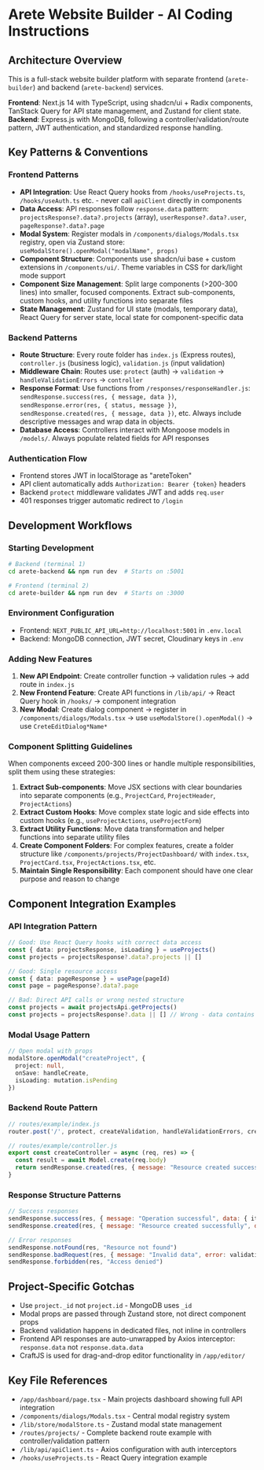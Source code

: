 # Arete Website Builder - AI Coding Instructions

## Architecture Overview
This is a full-stack website builder platform with separate frontend (`arete-builder`) and backend (`arete-backend`) services.

**Frontend**: Next.js 14 with TypeScript, using shadcn/ui + Radix components, TanStack Query for API state management, and Zustand for client state.
**Backend**: Express.js with MongoDB, following a controller/validation/route pattern, JWT authentication, and standardized response handling.

## Key Patterns & Conventions

### Frontend Patterns
- **API Integration**: Use React Query hooks from `/hooks/useProjects.ts`, `/hooks/useAuth.ts` etc. - never call `apiClient` directly in components
- **Data Access**: API responses follow `response.data` pattern: `projectsResponse?.data?.projects` (array), `userResponse?.data?.user`, `pageResponse?.data?.page`
- **Modal System**: Register modals in `/components/dialogs/Modals.tsx` registry, open via Zustand store: `useModalStore().openModal("modalName", props)`
- **Component Structure**: Components use shadcn/ui base + custom extensions in `/components/ui/`. Theme variables in CSS for dark/light mode support
- **Component Size Management**: Split large components (>200-300 lines) into smaller, focused components. Extract sub-components, custom hooks, and utility functions into separate files
- **State Management**: Zustand for UI state (modals, temporary data), React Query for server state, local state for component-specific data

### Backend Patterns  
- **Route Structure**: Every route folder has `index.js` (Express routes), `controller.js` (business logic), `validation.js` (input validation)
- **Middleware Chain**: Routes use: `protect` (auth) → `validation` → `handleValidationErrors` → `controller`
- **Response Format**: Use functions from `/responses/responseHandler.js`: `sendResponse.success(res, { message, data })`, `sendResponse.error(res, { status, message })`, `sendResponse.created(res, { message, data })`, etc. Always include descriptive messages and wrap data in objects.
- **Database Access**: Controllers interact with Mongoose models in `/models/`. Always populate related fields for API responses

### Authentication Flow
- Frontend stores JWT in localStorage as "areteToken"
- API client automatically adds `Authorization: Bearer {token}` headers
- Backend `protect` middleware validates JWT and adds `req.user`
- 401 responses trigger automatic redirect to `/login`

## Development Workflows

### Starting Development
```bash
# Backend (terminal 1)
cd arete-backend && npm run dev  # Starts on :5001

# Frontend (terminal 2) 
cd arete-builder && npm run dev  # Starts on :3000
```

### Environment Configuration
- Frontend: `NEXT_PUBLIC_API_URL=http://localhost:5001` in `.env.local`
- Backend: MongoDB connection, JWT secret, Cloudinary keys in `.env`

### Adding New Features
1. **New API Endpoint**: Create controller function → validation rules → add route in `index.js`
2. **New Frontend Feature**: Create API functions in `/lib/api/` → React Query hook in `/hooks/` → component integration
3. **New Modal**: Create dialog component → register in `/components/dialogs/Modals.tsx` → use `useModalStore().openModal()` → use `CreteEditDialog*Name*` 

### Component Splitting Guidelines
When components exceed 200-300 lines or handle multiple responsibilities, split them using these strategies:
1. **Extract Sub-components**: Move JSX sections with clear boundaries into separate components (e.g., `ProjectCard`, `ProjectHeader`, `ProjectActions`)
2. **Extract Custom Hooks**: Move complex state logic and side effects into custom hooks (e.g., `useProjectActions`, `useProjectForm`)
3. **Extract Utility Functions**: Move data transformation and helper functions into separate utility files
4. **Create Component Folders**: For complex features, create a folder structure like `/components/projects/ProjectDashboard/` with `index.tsx`, `ProjectCard.tsx`, `ProjectActions.tsx`, etc.
5. **Maintain Single Responsibility**: Each component should have one clear purpose and reason to change

## Component Integration Examples

### API Integration Pattern
```typescript
// Good: Use React Query hooks with correct data access
const { data: projectsResponse, isLoading } = useProjects()
const projects = projectsResponse?.data?.projects || []

// Good: Single resource access
const { data: pageResponse } = usePage(pageId)
const page = pageResponse?.data?.page

// Bad: Direct API calls or wrong nested structure
const projects = await projectsApi.getProjects()
const projects = projectsResponse?.data || [] // Wrong - data contains nested object
```

### Modal Usage Pattern
```typescript
// Open modal with props
modalStore.openModal("createProject", {
  project: null,
  onSave: handleCreate,
  isLoading: mutation.isPending
})
```

### Backend Route Pattern
```javascript
// routes/example/index.js
router.post('/', protect, createValidation, handleValidationErrors, createController)

// routes/example/controller.js  
export const createController = async (req, res) => {
  const result = await Model.create(req.body)
  return sendResponse.created(res, { message: "Resource created successfully", data: result })
}
```

### Response Structure Patterns
```javascript
// Success responses
sendResponse.success(res, { message: "Operation successful", data: { item } })
sendResponse.created(res, { message: "Resource created successfully", data: { item } })

// Error responses  
sendResponse.notFound(res, "Resource not found")
sendResponse.badRequest(res, { message: "Invalid data", error: validationErrors })
sendResponse.forbidden(res, "Access denied")
```

## Project-Specific Gotchas
- Use `project._id` not `project.id` - MongoDB uses `_id` 
- Modal props are passed through Zustand store, not direct component props
- Backend validation happens in dedicated files, not inline in controllers
- Frontend API responses are auto-unwrapped by Axios interceptor: `response.data` not `response.data.data`
- CraftJS is used for drag-and-drop editor functionality in `/app/editor/`

## Key File References
- `/app/dashboard/page.tsx` - Main projects dashboard showing full API integration
- `/components/dialogs/Modals.tsx` - Central modal registry system
- `/lib/store/modalStore.ts` - Zustand modal state management
- `/routes/projects/` - Complete backend route example with controller/validation pattern
- `/lib/api/apiClient.ts` - Axios configuration with auth interceptors
- `/hooks/useProjects.ts` - React Query integration example
